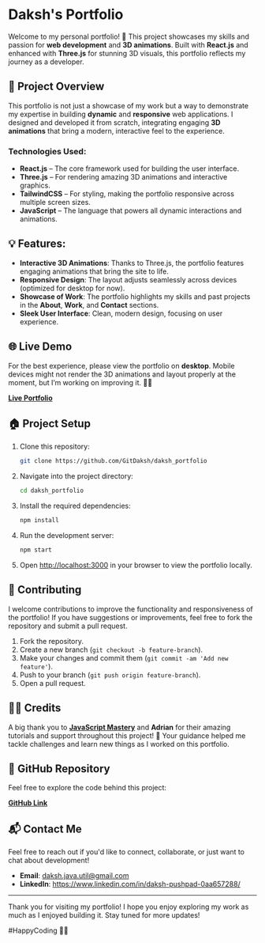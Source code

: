 # **Daksh's Portfolio**

Welcome to my personal portfolio! 🎉 This project showcases my skills and passion for **web development** and **3D animations**. Built with **React.js** and enhanced with **Three.js** for stunning 3D visuals, this portfolio reflects my journey as a developer.

## 🚀 **Project Overview**

This portfolio is not just a showcase of my work but a way to demonstrate my expertise in building **dynamic** and **responsive** web applications. I designed and developed it from scratch, integrating engaging **3D animations** that bring a modern, interactive feel to the experience.

### **Technologies Used:**
- **React.js** – The core framework used for building the user interface.
- **Three.js** – For rendering amazing 3D animations and interactive graphics.
- **TailwindCSS** – For styling, making the portfolio responsive across multiple screen sizes.
- **JavaScript** – The language that powers all dynamic interactions and animations.
  
## 💡 **Features:**

- **Interactive 3D Animations**: Thanks to Three.js, the portfolio features engaging animations that bring the site to life.
- **Responsive Design**: The layout adjusts seamlessly across devices (optimized for desktop for now).
- **Showcase of Work**: The portfolio highlights my skills and past projects in the **About**, **Work**, and **Contact** sections.
- **Sleek User Interface**: Clean, modern design, focusing on user experience.

## 🌐 **Live Demo**

For the best experience, please view the portfolio on **desktop**. Mobile devices might not render the 3D animations and layout properly at the moment, but I’m working on improving it. 👨‍💻

**[Live Portfolio](https://daksh-portfolio-js.netlify.app)**

## 🏠 **Project Setup**

1. Clone this repository:
   ```bash
   git clone https://github.com/GitDaksh/daksh_portfolio
   ```

2. Navigate into the project directory:
   ```bash
   cd daksh_portfolio
   ```

3. Install the required dependencies:
   ```bash
   npm install
   ```

4. Run the development server:
   ```bash
   npm start
   ```

5. Open [http://localhost:3000](http://localhost:3000) in your browser to view the portfolio locally.

## 🔧 **Contributing**

I welcome contributions to improve the functionality and responsiveness of the portfolio! If you have suggestions or improvements, feel free to fork the repository and submit a pull request.

1. Fork the repository.
2. Create a new branch (`git checkout -b feature-branch`).
3. Make your changes and commit them (`git commit -am 'Add new feature'`).
4. Push to your branch (`git push origin feature-branch`).
5. Open a pull request.

## 👨‍💻 **Credits**

A big thank you to **[JavaScript Mastery](https://www.youtube.com/@JavaScriptMastery)** and **Adrian** for their amazing tutorials and support throughout this project! 🙌 Your guidance helped me tackle challenges and learn new things as I worked on this portfolio.

## 🔗 **GitHub Repository**

Feel free to explore the code behind this project:

**[GitHub Link](https://daksh-portfolio-js.netlify.app)**

## 📬 **Contact Me**

Feel free to reach out if you'd like to connect, collaborate, or just want to chat about development!

- **Email**: daksh.java.util@gmail.com
- **LinkedIn**: https://www.linkedin.com/in/daksh-pushpad-0aa657288/

---

Thank you for visiting my portfolio! I hope you enjoy exploring my work as much as I enjoyed building it. Stay tuned for more updates!

#HappyCoding 🎉✨
